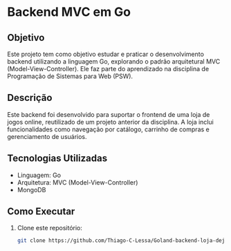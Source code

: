 # Backend MVC em Go

## Objetivo
Este projeto tem como objetivo estudar e praticar o desenvolvimento backend utilizando a linguagem Go, explorando o padrão arquitetural MVC (Model-View-Controller). Ele faz parte do aprendizado na disciplina de Programação de Sistemas para Web (PSW).

## Descrição
Este backend foi desenvolvido para suportar o frontend de uma loja de jogos online, reutilizado de um projeto anterior da disciplina. A loja inclui funcionalidades como navegação por catálogo, carrinho de compras e gerenciamento de usuários.

## Tecnologias Utilizadas
- Linguagem: Go
- Arquitetura: MVC (Model-View-Controller)
- MongoDB

## Como Executar
1. Clone este repositório:
   ```bash
   git clone https://github.com/Thiago-C-Lessa/Goland-backend-loja-dejogos
